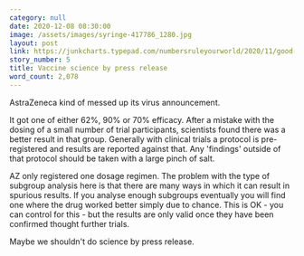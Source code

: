 ```yaml
---
category: null
date: 2020-12-08 08:30:00
image: /assets/images/syringe-417786_1280.jpg
layout: post
link: https://junkcharts.typepad.com/numbersruleyourworld/2020/11/good-vaccine-news-without-glorifying-faux-precision.html
story_number: 5
title: Vaccine science by press release
word_count: 2,078
---
```


AstraZeneca kind of messed up its virus announcement. 

It got one of either 62%, 90% or 70% efficacy. After a mistake with the dosing of a small number of trial participants, scientists found there was a better result in that group. Generally with clinical trials a protocol is pre-registered and results are reported against that. Any 'findings' outside of that protocol should be taken with a large pinch of salt.

AZ only registered one dosage regimen. The problem with the type of subgroup analysis here is that there are many ways in which it can result in spurious results. If you analyse enough subgroups eventually you will find one where the drug worked better simply due to chance. This is OK - you can control for this - but the results are only valid once they have been confirmed thought further trials.

Maybe we shouldn't do science by press release.